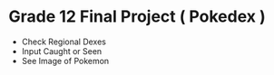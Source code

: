 # Grade 12 Final Project ( Pokedex )
- Check Regional Dexes
- Input Caught or Seen
- See Image of Pokemon
